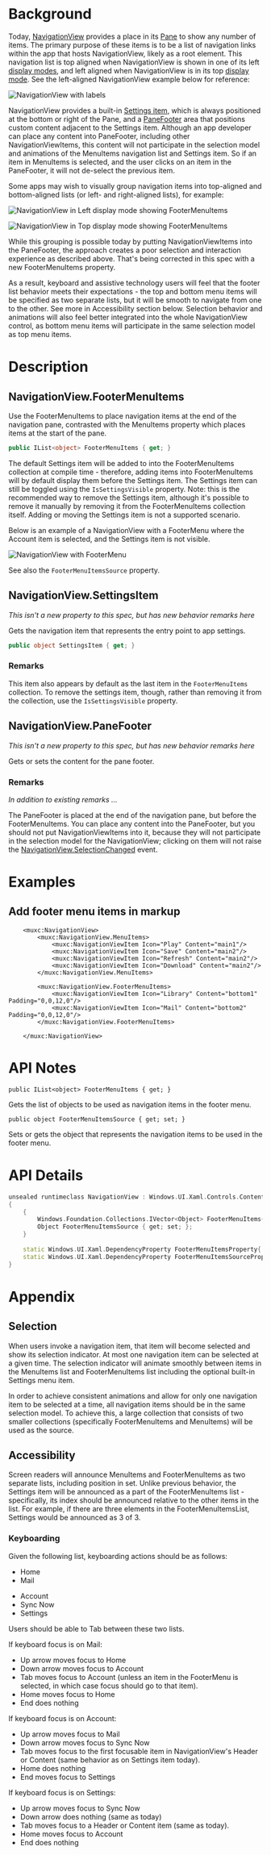 
# Background
Today, [NavigationView](https://docs.microsoft.com/en-us/windows/uwp/design/controls-and-patterns/navigationview)
provides a place in its
[Pane](https://docs.microsoft.com/en-us/windows/uwp/design/controls-and-patterns/navigationview) 
to show any number of items.
The primary purpose of these items is to be a list of navigation links within the app that hosts NavigationView,
likely as a root element.
This navigation list is top aligned when NavigationView is shown in one of its left 
[display modes](https://docs.microsoft.com/en-us/windows/uwp/design/controls-and-patterns/navigationview#display-modes), 
and left aligned when NavigationView is in its top 
[display mode](https://docs.microsoft.com/en-us/windows/uwp/design/controls-and-patterns/navigationview#display-modes).
See the left-aligned NavigationView example below for reference:

![NavigationView with labels](./leftnav-anatomy2.png)

NavigationView provides a built-in 
[Settings item](https://docs.microsoft.com/en-us/uwp/api/microsoft.ui.xaml.controls.navigationview.settingsitem?view=winui-2.3), 
which is always positioned at the bottom or right of the Pane, and a 
[PaneFooter](https://docs.microsoft.com/en-us/uwp/api/microsoft.ui.xaml.controls.navigationview.panefooter?view=winui-2.3) 
area that positions custom content adjacent to the Settings item.
Although an app developer can place any content into PaneFooter, including other NavigationViewItems, 
this content will not participate in the selection model and animations of 
the MenuItems navigation list and Settings item. So if an item in MenuItems is selected, and the user
clicks on an item in the PaneFooter, it will not de-select the previous item.

Some apps may wish to visually group navigation items into top-aligned and bottom-aligned lists
(or left- and right-aligned lists), for example:

![NavigationView in Left display mode showing FooterMenuItems](footermenu-leftmode.png)

![NavigationView in Top display mode showing FooterMenuItems](footermenu-top.png)

While this grouping is possible today by putting NavigationViewItems into the PaneFooter, 
the approach creates a poor selection and interaction experience as described above.
That's being corrected in this spec with a new FooterMenuItems property.

As a result, keyboard and assistive technology users will feel that the footer list behavior meets
their expectations -  the top and bottom menu items will be specified as two separate lists, 
but it will be smooth to navigate from one to the other. See more in Accessibility section below.
Selection behavior and animations will also feel better integrated into the whole NavigationView control, 
as bottom menu items will participate in the same selection model as top menu items. 

# Description

## NavigationView.FooterMenuItems

Use the FooterMenuItems to place navigation items at the end of the navigation pane,
contrasted with the MenuItems property which places items at the start of the pane.

```cs
public IList<object> FooterMenuItems { get; }
```

The default Settings item will be added to into the FooterMenuItems collection at compile time - therefore, adding items into FooterMenuItems will by default display them before the Settings item. 
The Settings item can still be toggled using the `IsSettingsVisible` property. 
Note: this is the recommended way to remove the Settings item, although it's possible to remove it manually by removing it from the FooterMenuItems collection itself. Adding or moving the Settings item is not a supported scenario.

Below is an example of a NavigationView with a FooterMenu where the Account item is selected, and the Settings item is not visible.

![NavigationView with FooterMenu](navview-footermenu-sample1.png)

See also the `FooterMenuItemsSource` property.

## NavigationView.SettingsItem

_This isn't a new property to this spec, but has new behavior remarks here_

Gets the navigation item that represents the entry point to app settings.

```cs
public object SettingsItem { get; }
```

### Remarks

This item also appears by default as the last item in the `FooterMenuItems` collection.
To remove the settings item, though, rather than removing it from the collection,
use the `IsSettingsVisible` property.

## NavigationView.PaneFooter

_This isn't a new property to this spec, but has new behavior remarks here_

Gets or sets the content for the pane footer.

### Remarks

_In addition to existing remarks ..._

The PaneFooter is placed at the end of the navigation pane, but before the 
FooterMenuItems. You can place any content into the PaneFooter, but you should not
put NavigationViewItems into it, because they will not participate in the 
selection model for the NavigationView; clicking on them will not raise the
[NavigationView.SelectionChanged](https://docs.microsoft.com/uwp/api/Microsoft.UI.Xaml.Controls.NavigationView.SelectionChanged)
event.

# Examples

## Add footer menu items in markup

```xaml
    <muxc:NavigationView>
        <muxc:NavigationView.MenuItems>
            <muxc:NavigationViewItem Icon="Play" Content="main1"/>
            <muxc:NavigationViewItem Icon="Save" Content="main2"/>
            <muxc:NavigationViewItem Icon="Refresh" Content="main2"/>
            <muxc:NavigationViewItem Icon="Download" Content="main2"/>
        </muxc:NavigationView.MenuItems>

        <muxc:NavigationView.FooterMenuItems>
            <muxc:NavigationViewItem Icon="Library" Content="bottom1" Padding="0,0,12,0"/>
            <muxc:NavigationViewItem Icon="Mail" Content="bottom2" Padding="0,0,12,0"/>
        </muxc:NavigationView.FooterMenuItems>
        
    </muxc:NavigationView>
```


# API Notes

`public IList<object> FooterMenuItems { get; }`

Gets the list of objects to be used as navigation items in the footer menu.

`public object FooterMenuItemsSource { get; set; }`

Sets or gets the object that represents the navigation items to be used in the footer menu.

# API Details

```c++
unsealed runtimeclass NavigationView : Windows.UI.Xaml.Controls.ContentControl
{
    {
        Windows.Foundation.Collections.IVector<Object> FooterMenuItems{ get; };
        Object FooterMenuItemsSource { get; set; };
    }
    
    static Windows.UI.Xaml.DependencyProperty FooterMenuItemsProperty{ get; };
    static Windows.UI.Xaml.DependencyProperty FooterMenuItemsSourceProperty{ get; };
}
```

# Appendix

## Selection
When users invoke a navigation item, that item will become selected and show its selection indicator. 
At most one navigation item can be selected at a given time.
The selection indicator will animate smoothly between items in the MenuItems list and FooterMenuItems list including the optional built-in Settings menu item.

In order to achieve consistent animations and allow for only one navigation item to be selected at a time, all navigation items should be in the same selection model. To achieve this, a large collection that consists of two smaller collections (specifically FooterMenuItems and MenuItems) will be used as the source.

## Accessibility
Screen readers will announce MenuItems and FooterMenuItems as two separate lists, including position in set. 
Unlike previous behavior, the Settings item will be announced as a part of the FooterMenuItems list - specifically, its index should be announced relative to the other items in the list. For example, if there are three elements in the FooterMenuItemsList, Settings would be announced as 3 of 3.

### Keyboarding
Given the following list, keyboarding actions should be as follows:
- Home
- Mail

<!-- -->

- Account
- Sync Now
- Settings

Users should be able to Tab between these two lists.

If keyboard focus is on Mail:
- Up arrow moves focus to Home
- Down arrow moves focus to Account
- Tab moves focus to Account (unless an item in the FooterMenu is selected, in which case focus should go to that item).
- Home moves focus to Home
- End does nothing

If keyboard focus is on Account:
- Up arrow moves focus to Mail
- Down arrow moves focus to Sync Now
- Tab moves focus to the first focusable item in NavigationView's Header or Content (same behavior as on Settings item today).
- Home does nothing
- End moves focus to Settings

If keyboard focus is on Settings:
- Up arrow moves focus to Sync Now
- Down arrow does nothing (same as today)
- Tab moves focus to a Header or Content item (same as today).
- Home moves focus to Account
- End does nothing
